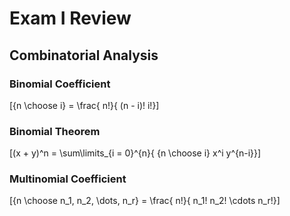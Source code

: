 # Exam I Review

## Combinatorial Analysis

### Binomial Coefficient
\[{n \choose i} = \frac{ n!}{ (n - i)! i!}\]

### Binomial Theorem
\[(x + y)^n = \sum\limits_{i = 0}^{n}{ {n \choose i} x^i y^{n-i}}\]

### Multinomial Coefficient
\[{n \choose n_1, n_2, \dots, n_r} = \frac{ n!}{ n_1! n_2! \cdots n_r!}\]
